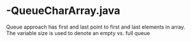 # -QueueCharArray.java
 Queue approach has first and last point to first and last elements in array. The variable size is used to denote  an empty vs. full queue  
